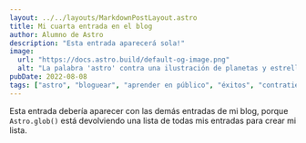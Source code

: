 ```yaml
---
layout: ../../layouts/MarkdownPostLayout.astro
title: Mi cuarta entrada en el blog
author: Alumno de Astro
description: "Esta entrada aparecerá sola!"
image:
  url: "https://docs.astro.build/default-og-image.png"
  alt: "La palabra 'astro' contra una ilustración de planetas y estrellas."
pubDate: 2022-08-08
tags: ["astro", "bloguear", "aprender en público", "éxitos", "contratiempos", "comunidad"]
---
```

Esta entrada debería aparecer con las demás entradas de mi blog, porque `Astro.glob()` está devolviendo una lista de todas mis entradas para crear mi lista.